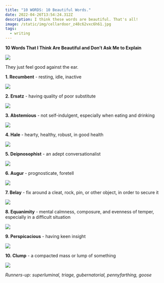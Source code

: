 ```yaml
---
title: "10 WORDS: 10 Beautiful Words."
date: 2022-04-26T13:54:24.312Z
description: I think these words are beautiful. That's all!
image: /static/img/cellardoor_z48c62vxc6h61.jpg
tags:
  - writing
---
```

**10 Words That I Think Are Beautiful and Don’t Ask Me to Explain**

![](/static/img/cellardoor_z48c62vxc6h61.jpg)

They just feel good against the ear.

**1. Recumbent** - resting, idle, inactive

![](/static/img/recumbentostrich-nap-pillow-4.jpg)

**2. Ersatz** - having quality of poor substitute

![](/static/img/ersatz_791a6514-dfe3-4191-8c1d-2e31673ef4bd.17daf18f655658a2c78c0f365a4a3ebd.jpg)

**3. Abstemious** - not self-indulgent, especially when eating and drinking

![](/static/img/abstemious_severance-food-free-dinner-3.jpg.webp)

**4. Hale** - hearty, healthy, robust, in good health

![](/static/img/hale_flat-750x-075-f-pad-750x1000-f8f8f8.u1.jpg)

**5. Deipnosophist** - an adept conversationalist

![](/static/img/deipnosophist_marc-maron-wtf-podcast-ftr.jpg)

**6. Augur** - prognosticate, foretell

![](/static/img/augur_screen-shot-2022-04-26-at-11.50.25-am.jpg)

**7. Belay** - fix around a cleat, rock, pin, or other object, in order to secure it 

![](/static/img/belay_istockphoto-985771024-612x612.jpg)

**8. Equanimity** - mental calmness, composure, and evenness of temper, especially in a difficult situation

![](/static/img/equanimity_this_is_fine.jpg)

**9. Perspicacious** - having keen insight

![](/static/img/perspicacious_screen-shot-2022-04-26-at-12.01.01-pm.jpg)

**10. Clump** - a compacted mass or lump of something

![](/static/img/clump_1449441483-12676e9ba48e545bc2fda6dc2f383e61.jpg)

*Runners-up: superluminal, triage, gubernatorial, pennyfarthing, goose*